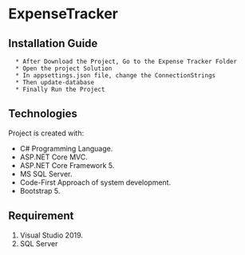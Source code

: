 # ExpenseTracker

## Installation Guide
```
  * After Download the Project, Go to the Expense Tracker Folder
  * Open the project Solution
  * In appsettings.json file, change the ConnectionStrings
  * Then update-database
  * Finally Run the Project
```
  
## Technologies
Project is created with:
* C# Programming Language.
* ASP.NET Core MVC.
* ASP.NET Core Framework 5.
* MS SQL Server.
* Code-First Approach of system development.
* Bootstrap 5.

## Requirement
  1. Visual Studio 2019.
  2. SQL Server
